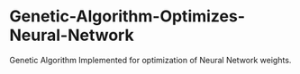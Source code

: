# Genetic-Algorithm-Optimizes-Neural-Network
Genetic Algorithm Implemented for optimization of Neural Network weights.
